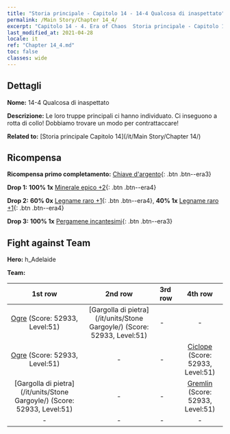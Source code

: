 ```yaml
---
title: "Storia principale - Capitolo 14 - 14-4 Qualcosa di inaspettato"
permalink: /Main Story/Chapter 14_4/
excerpt: "Capitolo 14 - 4. Era of Chaos  Storia principale - Capitolo 14_4. 14-4 Qualcosa di inaspettato"
last_modified_at: 2021-04-28
locale: it
ref: "Chapter 14_4.md"
toc: false
classes: wide
---
```


## Dettagli

 **Nome:** 14-4 Qualcosa di inaspettato

 **Descrizione:** Le loro truppe principali ci hanno individuato. Ci inseguono a rotta di collo! Dobbiamo trovare un modo per contrattaccare!

 **Related to:** [Storia principale Capitolo 14](/it/Main Story/Chapter 14/)

## Ricompensa

 **Ricompensa primo completamento:** [Chiave d'argento](/ItemsIT/con_693/){: .btn .btn--era3}

 **Drop 1:** **100% 1x** [Minerale epico +2](/ItemsIT/mat_47/){: .btn .btn--era4}

 **Drop 2:** **60% 0x** [Legname raro +1](/ItemsIT/mat_41/){: .btn .btn--era4}, **40% 1x** [Legname raro +1](/ItemsIT/mat_41/){: .btn .btn--era4}

 **Drop 3:** **100% 1x** [Pergamene incantesimi](/ItemsIT/con_694/){: .btn .btn--era3}


## Fight against Team
 **Hero:** h_Adelaide

 **Team:**


  | 1st row | 2nd row | 3rd row | 4th row |
  |:----:|:----:|:----|:----:|
  | [Ogre](/it/units/Ogre/) (Score: 52933, Level:51)  | [Gargolla di pietra](/it/units/Stone Gargoyle/) (Score: 52933, Level:51)  | - | - |
  | [Ogre](/it/units/Ogre/) (Score: 52933, Level:51)  | - | - | [Ciclope](/it/units/Cyclops/) (Score: 52933, Level:51)  |
  | [Gargolla di pietra](/it/units/Stone Gargoyle/) (Score: 52933, Level:51)  | - | - | [Gremlin](/it/units/Gremlin/) (Score: 52933, Level:51)  |
  | - | - | - | - |


